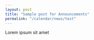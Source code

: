 ```yaml
---
layout: post
title: "Sample post for Announcements"
permalink: "/calendar/news/test"
---
```

Lorem ipsum sit amet

